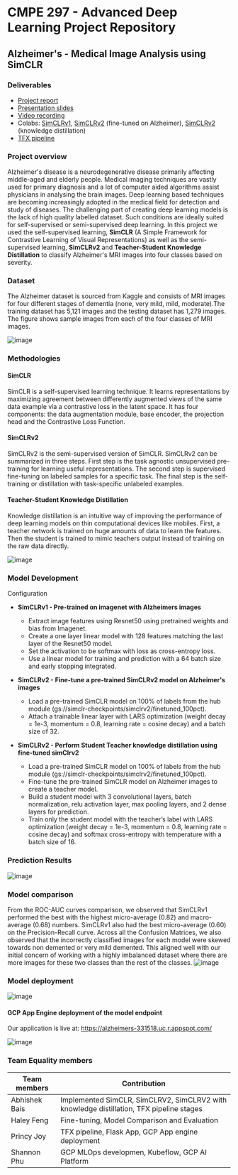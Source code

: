 # CMPE 297 - Advanced Deep Learning Project Repository

## Alzheimer's - Medical Image Analysis using SimCLR

### Deliverables

- [Project report](https://github.com/Team-Equality-DL-Project/cmpe297/blob/main/docs/CMPE297_Project%20Report.pdf)
- [Presentation slides](https://github.com/Team-Equality-DL-Project/cmpe297/blob/main/docs/CMPE297_Project_Presentation.pdf)
- [Video recording](https://drive.google.com/file/d/1gP28bW0ab5_Oqi1Pw0Nat_HXjIewIOoS/view?usp=sharing)
- Colabs: [SimCLRv1](https://github.com/Team-Equality-DL-Project/cmpe297/blob/main/notebooks/1.2-simCLR_tune_resnet50_alzheimers_tensorflow.ipynb), [SimCLRv2](https://github.com/Team-Equality-DL-Project/cmpe297/blob/main/notebooks/1.2-simCLR_tune_resnet50_alzheimers_tensorflow.ipynb) (fine-tuned on Alzheimer), [SimCLRv2](https://github.com/Team-Equality-DL-Project/cmpe297/blob/main/notebooks/1.2-simCLR_tune_resnet50_alzheimers_tensorflow.ipynb) (knowledge distillation)
- [TFX pipeline](https://github.com/Team-Equality-DL-Project/cmpe297/blob/main/notebooks/tfx_pipeline.ipynb)

### Project overview
Alzheimer's disease is a neurodegenerative disease primarily affecting middle-aged and elderly people. Medical imaging techniques are vastly used for primary diagnosis and a lot of computer aided algorithms assist physicians in analysing the brain images. Deep learning based techniques are becoming increasingly adopted in the medical field for detection and study of diseases. The challenging part of creating deep learning models is the lack of high quality labelled dataset. Such conditions are ideally suited for self-supervised or semi-supervised deep learning. In this project we used the self-supervised learning, **SimCLR** (A Simple Framework for Contrastive Learning of Visual Representations) as well as the semi-supervised learning, **SimCLRv2** and **Teacher-Student Knowledge Distillation** to classify Alzheimer's MRI images into four classes based on severity. 


### Dataset
The Alzheimer dataset is sourced from Kaggle and consists of MRI images for four different stages of dementia (none, very mild, mild, moderate).The training dataset has 5,121 images and the testing dataset has 1,279 images. The figure shows sample images from each of the four classes of MRI images.

![image](https://user-images.githubusercontent.com/70080503/143667524-1a68b7de-de06-415f-934c-8a52a5dcbf51.png)
### Methodologies
  #### SimCLR
  SimCLR is a self-supervised learning technique. It learns representations by maximizing agreement between differently augmented views of the same data example    via a contrastive loss in the latent space. It has four components: the data augmentation module, base encoder, the projection head and the Contrastive Loss  Function. 

  #### SimCLRv2
  SimCLRv2 is the semi-supervised version of SimCLR. SimCLRv2 can be summarized in three steps. First step is the task agnostic unsupervised pre-training for   learning useful representations. The second step is supervised fine-tuning on labeled samples for a specific task. The final step is the self-training or distillation with task-specific unlabeled examples. 

  #### Teacher-Student Knowledge Distillation
  Knowledge distillation is an intuitive way of improving the performance of deep learning models on thin computational devices like mobiles. First, a teacher network is trained on huge amounts of data to learn the features. Then the student is trained to mimic teachers output instead of training on the raw data directly.

![image](https://user-images.githubusercontent.com/70080503/143666863-ed6a873f-1376-4580-bb13-2755578bf6f0.png)

### Model Development
Configuration 
- **SimCLRv1 - Pre-trained on imagenet with Alzheimers images**
    - Extract image features using Resnet50 using pretrained weights and bias from Imagenet.
    - Create a one layer linear model with 128 features matching the last layer of the Resnet50 model.
    - Set the activation to be softmax with loss as cross-entropy loss.
    - Use a linear model for training and prediction with a 64 batch size and early stopping integrated.

- **SimCLRv2 - Fine-tune a pre-trained SimCLRv2 model on Alzheimer's images**
    - Load a pre-trained SimCLR model on 100% of labels from the hub module (gs://simclr-checkpoints/simclrv2/finetuned_100pct).
    - Attach a trainable linear layer with LARS optimization (weight decay = 1e-3, momentum = 0.8, learning rate = cosine decay) and a batch size of 32. 

- **SimCLRv2 - Perform Student Teacher knowledge distillation using fine-tuned simClrv2**
    - Load a pre-trained SimCLR model on 100% of labels from the hub module (gs://simclr-checkpoints/simclrv2/finetuned_100pct).
    - Fine-tune the pre-trained SimCLR model on Alzheimer images to create a teacher model.
    - Build a student model with 3 convolutional layers, batch normalization, relu activation layer, max pooling layers, and 2 dense layers for prediction.
    - Train only the student model with the teacher’s label with LARS optimization (weight decay = 1e-3, momentum = 0.8, learning rate = cosine decay) and softmax cross-entropy with temperature with a batch size of 16.


### Prediction Results
![image](https://user-images.githubusercontent.com/70080503/143667506-7cd31c3e-132b-4f37-90cd-cfd0f86705f4.png)
### Model comparison
From the ROC-AUC curves comparison, we observed that SimCLRv1 performed the best with the highest micro-average (0.82) and macro-average (0.68) numbers. SimCLRv1 also had the best micro-average (0.60) on the Precision-Recall curve. Across all the Confusion Matrices, we also observed that the incorrectly classified images for each model were skewed towards non demented or very mild demented. This aligned well with our initial concern of working with a highly imbalanced dataset where there are more images for these two classes than the rest of the classes.
![image](https://user-images.githubusercontent.com/70080503/143667488-5f531f9c-aab4-41c6-bb33-22b7ffbb66f4.png)

### Model deployment
![image](https://user-images.githubusercontent.com/70080503/143667677-915d089a-5f67-44d9-93b6-e9e910cedba6.png)

#### GCP App Engine deployment of the model endpoint
Our application is live at: https://alzheimers-331518.uc.r.appspot.com/

![image](https://user-images.githubusercontent.com/70080503/143667394-b53c3797-74db-4027-87e3-92636f155e90.png)


### Team Equality members

| Team members  | Contribution                                                                           |
|---------------|----------------------------------------------------------------------------------------|
| Abhishek Bais | Implemented SimCLR, SimCLRV2, SimCLRV2 with knowledge distillation, TFX pipeline stages|
| Haley Feng    | Fine-tuning, Model Comparison and Evaluation                                           |
| Princy Joy    | TFX pipeline, Flask App, GCP App engine deployment                                     |
| Shannon Phu   | GCP MLOps developmen, Kubeflow, GCP AI Platform                                                                                       |



